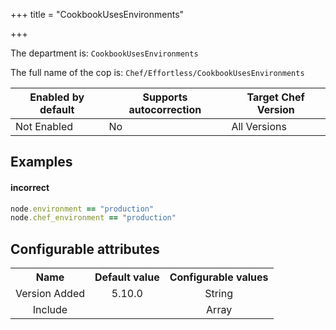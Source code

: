 +++
title = "CookbookUsesEnvironments"

+++

<!-- This content is automatically generated. See https://github.com/chef/chef-web-docs/blob/main/generated/README.md -->

The department is: `CookbookUsesEnvironments`

The full name of the cop is: `Chef/Effortless/CookbookUsesEnvironments`

| Enabled by default | Supports autocorrection | Target Chef Version |
| --- | --- | --- |
| Not Enabled | No | All Versions |

## Examples


#### incorrect

```ruby
node.environment == "production"
node.chef_environment == "production"
```

## Configurable attributes

<table>
<tbody><tr>
<th>Name</th>
<th>Default value</th>
<th>Configurable values</th>
</tr>
<tr>
<td style="text-align:center">Version Added</td>
<td style="text-align:center">5.10.0</td>
<td style="text-align:center">String</td>
</tr>
<tr><td style="text-align:center">Include</td>
<td style="text-align:center"><ul>
</ul>
</td>
<td style="text-align:center">Array</td>
</tr></tbody></table>
